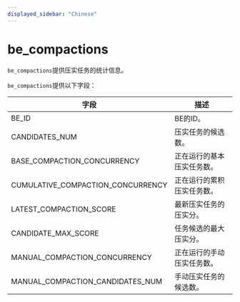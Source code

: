 ```yaml
---
displayed_sidebar: "Chinese"
---
```


# be_compactions

`be_compactions`提供压实任务的统计信息。

`be_compactions`提供以下字段：

| **字段**                         | **描述**                                          |
| --------------------------------- | ------------------------------------------------------- |
| BE_ID                             | BE的ID。                                           |
| CANDIDATES_NUM                    | 压实任务的候选数。              |
| BASE_COMPACTION_CONCURRENCY       | 正在运行的基本压实任务数。       |
| CUMULATIVE_COMPACTION_CONCURRENCY | 正在运行的累积压实任务数。 |
| LATEST_COMPACTION_SCORE           | 最新压实任务的压实分。           |
| CANDIDATE_MAX_SCORE               | 任务候选的最大压实分。     |
| MANUAL_COMPACTION_CONCURRENCY     | 正在运行的手动压实任务数。     |
| MANUAL_COMPACTION_CANDIDATES_NUM  | 手动压实任务的候选数。       |